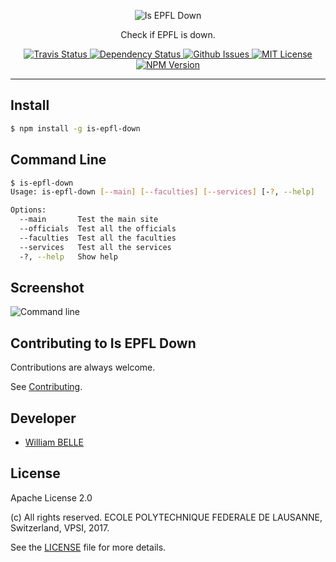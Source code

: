<p align="center">
  <img alt="Is EPFL Down" src="https://raw.githubusercontent.com/epfl-devrun/is-epfl-down/master/assets/readme-logo.png">
</p>

<p align="center">
  Check if EPFL is down.
</p>

<p align="center">
  <a href="https://travis-ci.org/epfl-devrun/is-epfl-down">
    <img alt="Travis Status" src="https://travis-ci.org/epfl-devrun/is-epfl-down.svg?branch=master">
  </a>
  <a href='https://gemnasium.com/github.com/epfl-devrun/is-epfl-down'>
    <img alt="Dependency Status" src="https://gemnasium.com/badges/github.com/epfl-devrun/is-epfl-down.svg" />
  </a>
  <a href="https://github.com/epfl-devrun/is-epfl-down/issues">
    <img alt="Github Issues" src="https://img.shields.io/github/issues/epfl-devrun/is-epfl-down.svg">
  </a>
  <a href="https://raw.githubusercontent.com/epfl-devrun/is-epfl-down/master/LICENSE">
    <img alt="MIT License" src="https://img.shields.io/badge/license-Apache%202.0-blue.svg">
  </a>
  <a href='https://www.npmjs.com/package/is-epfl-down'>
    <img alt="NPM Version" src="https://img.shields.io/npm/v/is-epfl-down.svg" />
  </a>
</p>

---

Install
-------

```bash
$ npm install -g is-epfl-down
```

Command Line
------------

```bash
$ is-epfl-down
Usage: is-epfl-down [--main] [--faculties] [--services] [-?, --help]

Options:
  --main       Test the main site
  --officials  Test all the officials
  --faculties  Test all the faculties
  --services   Test all the services
  -?, --help   Show help
```

Screenshot
----------

![Command line](https://raw.githubusercontent.com/epfl-devrun/is-epfl-down/master/assets/screenshot.png)

Contributing to Is EPFL Down
----------------------------

Contributions are always welcome.

See [Contributing](CONTRIBUTING.md).

Developer
---------

  * [William BELLE](https://github.com/williambelle)

License
-------

Apache License 2.0

(c) All rights reserved. ECOLE POLYTECHNIQUE FEDERALE DE LAUSANNE, Switzerland, VPSI, 2017.

See the [LICENSE](LICENSE) file for more details.
